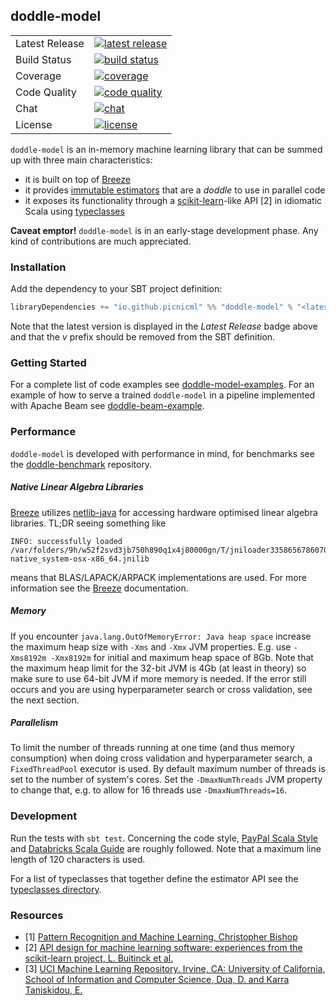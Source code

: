 ## doddle-model
<table>
<tr>
  <td>Latest Release</td>
  <td>
    <a href="https://search.maven.org/search?q=g:io.github.picnicml">
    <img src="https://img.shields.io/maven-central/v/io.github.picnicml/doddle-model_2.12.svg?style=flat-square&label=maven%20central" alt="latest release"/>
    </a>
  </td>
</tr>
<tr>
  <td>Build Status</td>
  <td>
    <a href="https://circleci.com/gh/picnicml/doddle-model">
    <img src="https://img.shields.io/circleci/project/github/picnicml/doddle-model/master.svg?style=flat-square&label=circleci" alt="build status"/>
    </a>
  </td>
</tr>
<tr>
  <td>Coverage</td>
  <td>
    <a href="https://app.codacy.com/project/inejc/doddle-model/dashboard">
    <img src="https://img.shields.io/codacy/coverage/9f1dad5c6d6041dd85db71adabba3e72.svg?style=flat-square&label=codacy" alt="coverage"/>
    </a>
  </td>
</tr>
<tr>
  <td>Code Quality</td>
  <td>
    <a href="https://app.codacy.com/project/inejc/doddle-model/dashboard">
    <img src="https://img.shields.io/codacy/grade/9f1dad5c6d6041dd85db71adabba3e72/master.svg?style=flat-square&label=codacy" alt="code quality"/>
    </a>
  </td>
</tr>
<tr>
  <td>Chat</td>
  <td>
    <a href="https://gitter.im/picnicml/doddle-model">
    <img src="https://img.shields.io/gitter/room/nwjs/nw.js.svg?style=flat-square&label=picnicml" alt="chat"/>
    </a>
  </td>
</tr>
<tr>
  <td>License</td>
  <td>
    <a href="https://github.com/picnicml/doddle-model/blob/master/LICENSE">
    <img src="https://img.shields.io/github/license/picnicml/doddle-model.svg?style=flat-square&label=picnicml" alt="license"/>
    </a>
  </td>
</tr>
</table>

`doddle-model` is an in-memory machine learning library that can be summed up with three main characteristics:
* it is built on top of [Breeze](https://github.com/scalanlp/breeze)
* it provides [immutable estimators](https://en.wikipedia.org/wiki/Immutable_object) that are a _doddle_ to use in parallel code
* it exposes its functionality through a [scikit-learn](https://github.com/scikit-learn/scikit-learn)-like API [2] in idiomatic Scala using [typeclasses](https://en.wikipedia.org/wiki/Type_class)

**Caveat emptor!** `doddle-model` is in an early-stage development phase. Any kind of contributions are much appreciated.

### Installation
Add the dependency to your SBT project definition:
```scala
libraryDependencies += "io.github.picnicml" %% "doddle-model" % "<latest_version>"
```
Note that the latest version is displayed in the _Latest Release_ badge above and that the _v_ prefix should be removed from the SBT definition.

### Getting Started
For a complete list of code examples see [doddle-model-examples](https://github.com/picnicml/doddle-model-examples). For an example of how to serve a trained `doddle-model` in a pipeline implemented with Apache Beam see [doddle-beam-example](https://github.com/picnicml/doddle-beam-example).

### Performance
`doddle-model` is developed with performance in mind, for benchmarks see the [doddle-benchmark](https://github.com/picnicml/doddle-benchmark) repository.

##### Native Linear Algebra Libraries
[Breeze](https://github.com/scalanlp/breeze) utilizes [netlib-java](https://github.com/fommil/netlib-java) for accessing hardware optimised linear algebra libraries. TL;DR seeing something like
```
INFO: successfully loaded /var/folders/9h/w52f2svd3jb750h890q1x4j80000gn/T/jniloader3358656786070405996netlib-native_system-osx-x86_64.jnilib
```
means that BLAS/LAPACK/ARPACK implementations are used. For more information see the [Breeze](https://github.com/scalanlp/breeze) documentation.

##### Memory
If you encounter `java.lang.OutOfMemoryError: Java heap space` increase the maximum heap size with `-Xms` and `-Xmx` JVM properties. E.g. use `-Xms8192m -Xmx8192m` for initial and maximum heap space of 8Gb. Note that the maximum heap limit for the 32-bit JVM is 4Gb (at least in theory) so make sure to use 64-bit JVM if more memory is needed. If the error still occurs and you are using hyperparameter search or cross validation, see the next section.

##### Parallelism
To limit the number of threads running at one time (and thus memory consumption) when doing cross validation and hyperparameter search, a `FixedThreadPool` executor is used. By default maximum number of threads is set to the number of system's cores. Set the `-DmaxNumThreads` JVM property to change that, e.g. to allow for 16 threads use `-DmaxNumThreads=16`.

### Development
Run the tests with `sbt test`. Concerning the code style, [PayPal Scala Style](https://github.com/paypal/scala-style-guide) and [Databricks Scala Guide](https://github.com/databricks/scala-style-guide) are roughly followed. Note that a maximum line length of 120 characters is used.

For a list of typeclasses that together define the estimator API see the [typeclasses directory](https://github.com/picnicml/doddle-model/tree/master/src/main/scala/io/picnicml/doddlemodel/typeclasses).

### Resources
* [1] [Pattern Recognition and Machine Learning, Christopher Bishop](http://www.springer.com/gp/book/9780387310732)
* [2] [API design for machine learning software: experiences from the scikit-learn project, L. Buitinck et al.](https://arxiv.org/abs/1309.0238)
* [3] [UCI Machine Learning Repository. Irvine, CA: University of California, School of Information and Computer Science, Dua, D. and Karra Taniskidou, E.](http://archive.ics.uci.edu/ml)
